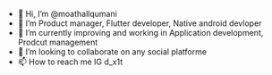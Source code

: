- 👋 Hi, I’m @moathallqumani
- 👀 I’m  Product manager, Flutter developer, Native android devloper
- 🌱 I’m currently improving and working in Application development, Prodcut management
- 💞️ I’m looking to collaborate on any social platforme 
- 📫 How to reach me IG d_x1t

<!---
moathallqumani/moathallqumani is a ✨ special ✨ repository because its `README.md` (this file) appears on your GitHub profile.
You can click the Preview link to take a look at your changes.
--->
